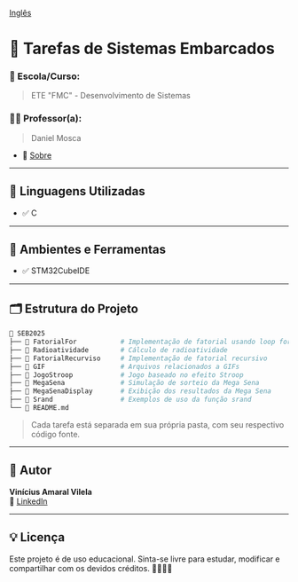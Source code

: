 [Inglês](README_en.md)
# 📘 Tarefas de Sistemas Embarcados

### 🏫 Escola/Curso:
> ETE "FMC" - Desenvolvimento de Sistemas

### 👨‍🏫 Professor(a):
> Daniel Mosca
- 🔗 [Sobre]([[https://github.com/joseandery](https://www.linkedin.com/in/daniel-albino-mosca-rodrigues-20a290102/)](https://www.escavador.com/sobre/7154744/ana-leticia-gomes-goncalves))

---

## 🚀 Linguagens Utilizadas

- ✅ C

---

## 🧪 Ambientes e Ferramentas

- ✅ STM32CubeIDE

---

## 🗂️ Estrutura do Projeto

```bash
📁 SEB2025
├── 📁 FatorialFor           # Implementação de fatorial usando loop for
├── 📁 Radioatividade        # Cálculo de radioatividade
├── 📁 FatorialRecurviso     # Implementação de fatorial recursivo
├── 📁 GIF                   # Arquivos relacionados a GIFs
├── 📁 JogoStroop            # Jogo baseado no efeito Stroop
├── 📁 MegaSena              # Simulação de sorteio da Mega Sena
├── 📁 MegaSenaDisplay       # Exibição dos resultados da Mega Sena
├── 📁 Srand                 # Exemplos de uso da função srand
└── 📄 README.md 
```

> Cada tarefa está separada em sua própria pasta, com seu respectivo código fonte.

---

## 👤 Autor

**Vinícius Amaral Vilela**  
🔗 [LinkedIn](https://www.linkedin.com/in/vin%C3%ADcius-amaral-vilela-b57549362?utm_source=share&utm_campaign=share_via&utm_content=profile&utm_medium=ios_app)

---

## 💡 Licença

Este projeto é de uso educacional. Sinta-se livre para estudar, modificar e compartilhar com os devidos créditos. 👩‍💻👨‍💻
